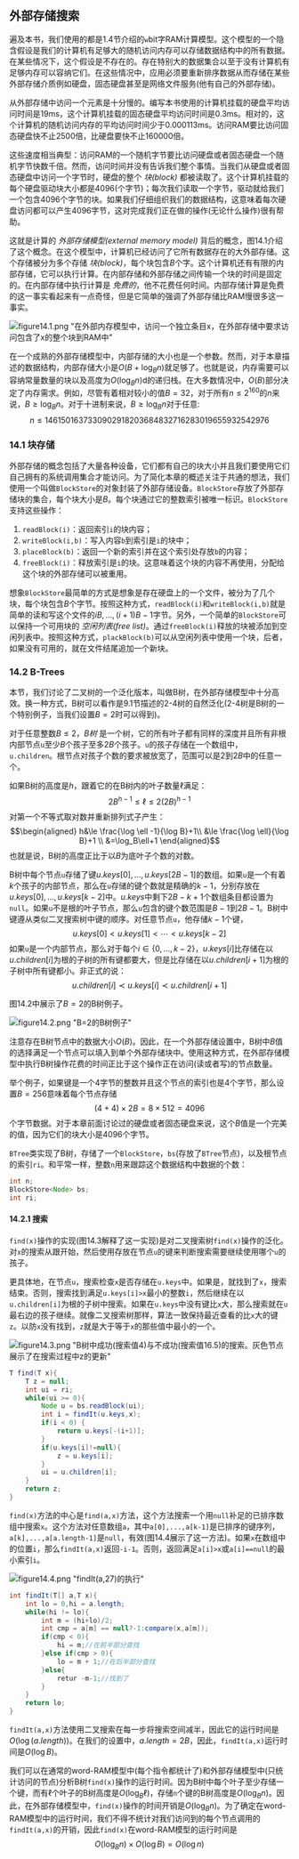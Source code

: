 ## 外部存储搜索
遍及本书，我们使用的都是1.4节介绍的`w`bit字RAM计算模型。这个模型的一个隐含假设是我们的计算机有足够大的随机访问内存可以存储数据结构中的所有数据。在某些情况下，这个假设是不存在的。存在特别大的数据集合以至于没有计算机有足够内存可以容纳它们。在这些情况中，应用必须要重新排序数据从而存储在某些外部存储介质例如硬盘，固态硬盘甚至是网络文件服务(他有自己的外部存储)。

从外部存储中访问一个元素是十分慢的。编写本书使用的计算机挂载的硬盘平均访问时间是19ms，这个计算机挂载的固态硬盘平均访问时间是0.3ms。相对的，这个计算机的随机访问内存的平均访问时间少于0.000113ms。访问RAM要比访问固态硬盘快不止2500倍，比硬盘要快不止160000倍。

这些速度相当典型：访问RAM的一个随机字节要比访问硬盘或者固态硬盘一个随机字节快数千倍。然而，访问时间并没有告诉我们整个事情。当我们从硬盘或者固态硬盘中访问一个字节时，硬盘的整个 _块(block)_ 都被读取了。这个计算机挂载的每个硬盘驱动块大小都是4096(个字节)；每次我们读取一个字节，驱动就给我们一个包含4096个字节的块。如果我们仔细组织我们的数据结构，这意味着每次硬盘访问都可以产生4096字节，这对完成我们正在做的操作(无论什么操作)很有帮助。

这就是计算的 _外部存储模型(external memory model)_ 背后的概念，图14.1介绍了这个概念。在这个模型中，计算机已经访问了它所有数据存在的大外部存储。这个存储被分为多个存储 _块(block)_，每个块包含$B$个字。这个计算机还有有限的内部存储，它可以执行计算。在内部存储和外部存储之间传输一个块的时间是固定的。在内部存储中执行计算是 _免费的_，他不花费任何时间。内部存储计算是免费的这一事实看起来有一点奇怪，但是它简单的强调了外部存储比RAM慢很多这一事实。

![figure14.1.png "在外部内存模型中，访问一个独立条目x，在外部存储中要求访问包含了x的整个块到RAM中"](figure14.1.png "在外部内存模型中，访问一个独立条目x，在外部存储中要求访问包含了x的整个块到RAM中")

在一个成熟的外部存储模型中，内部存储的大小也是一个参数。然而，对于本章描述的数据结构，内部存储大小是$O(B+\log_B n)$就足够了。也就是说，内存需要可以容纳常量数量的块以及高度为$O(\log_B n)$d的递归栈。在大多数情况中，$O(B)$部分决定了内存需求。例如，尽管有着相对较小的值$B=32$，对于所有$n\le 2^{160}$的$n$来说，$B\ge \log_B n$。对于十进制来说，$B\ge \log_B n$对于任意:
$$n\le 1461501637330902918203684832716283019655932542976$$

### 14.1 块存储
外部存储的概念包括了大量各种设备，它们都有自己的块大小并且我们要使用它们自己拥有的系统调用集合才能访问。为了简化本章的概述关注于共通的想法，我们使用一个叫做`BlockStore`的对象封装了外部存储设备。`BlockStore`存放了外部存储块的集合，每个块大小是$B$。每个块通过它的整数索引被唯一标识。`BlockStore`支持这些操作：
1. `readBlock(i)`：返回索引`i`的块内容；
2. `writeBlock(i,b)`：写入内容`b`到索引是`i`的块中；
3. `placeBlock(b)`：返回一个新的索引并在这个索引处存放`b`的内容；
4. `freeBlock(i)`：释放索引是`i`的块。这意味着这个块的内容不再使用，分配给这个块的外部存储可以被重用。

想象`BlockStore`最简单的方式是想象是存在硬盘上的一个文件，被分为了几个块，每个块包含$B$个字节。按照这种方式，`readBlock(i)`和`writeBlock(i,b)`就是简单的读和写这个文件的$iB,\ldots,(i+1)B-1$字节。另外，一个简单的`BlockStore`可以保持一个可用块的 _空闲列表(free list)_。通过`freeBlock(i)`释放的块被添加到空闲列表中。按照这种方式，`plackBlock(b)`可以从空闲列表中使用一个块，后者，如果没有可用的，就在文件结尾追加一个新块。

### 14.2 B-Trees
本节，我们讨论了二叉树的一个泛化版本，叫做B树，在外部存储模型中十分高效。换一种方式，B树可以看作是9.1节描述的2-4树的自然泛化(2-4树是B树的一个特别例子，当我们设置$B=2$时可以得到)。

对于任意整数$B\le 2$，_B树_ 是一个树，它的所有叶子都有同样的深度并且所有非根内部节点`u`至少$B$个孩子至多$2B$个孩子。`u`的孩子存储在一个数组中，`u.children`。根节点对孩子个数的要求被放宽了，范围可以是2到$2B$中的任意一个。

如果B树的高度是$h$，跟着它的在B树内的叶子数量$\ell$满足：
$$2B^{h-1}\le \ell \le 2(2B)^{h-1}$$
对第一个不等式取对数并重新排列式子产生：
$$\begin{aligned}
    h&\le \frac{\log \ell -1}{\log B}+1\\
    &\le \frac{\log \ell}{\log B}+1 \\
    &=\log_B\ell+1
\end{aligned}$$
也就是说，B树的高度正比于以$B$为底叶子个数的对数。

B树中每个节点`u`存储了键$u.keys[0],\ldots,u.keys[2B-1]$的数组。如果`u`是一个有着$k$个孩子的内部节点，那么在`u`存储的键个数就是精确的$k-1$，分别存放在$u.keys[0],\ldots,u.keys[k-2]$中。$u.keys$中剩下$2B-k+1$个数组条目都设置为`null`。如果`u`不是根的叶子节点，那么`u`包含的键个数范围是$B-1$到$2B-1$。B树中键遵从类似二叉搜索树中键的顺序。对任意节点`u`，他存储$k-1$个键，
$$u.keys[0]\lt u.keys[1]\lt \cdots \lt u.keys[k-2]$$
如果`u`是一个内部节点，那么对于每个$i\in\{0,\ldots,k-2\}$，$u.keys[i]$比存储在以$u.children[i]$为根的子树的所有键都要大，但是比存储在以$u.children[i+1]$为根的子树中所有键都小。非正式的说：
$$u.children[i]\prec u.keys[i] \prec u.children[i+1]$$

图14.2中展示了$B=2$的B树例子。

![figure14.2.png "B=2的B树例子"](figure14.2.png "B=2的B树例子")

注意存在B树节点中的数据大小$O(B)$。因此，在一个外部存储设置中，B树中$B$值的选择满足一个节点可以填入到单个外部存储块中。使用这种方式，在外部存储模型中执行B树操作花费的时间正比于这个操作正在访问(读或者写)的节点数量。

举个例子，如果键是一个4字节的整数并且这个节点的索引也是4个字节，那么设置$B=256$意味着每个节点存储
$$(4+4)\times 2B = 8\times 512 = 4096$$
个字节数据。对于本章前面讨论过的硬盘或者固态硬盘来说，这个$B$值是一个完美的值，因为它们的块大小是4096个字节。

`BTree`类实现了B树，存储了一个`BlockStore`，`bs`(存放了`BTree`节点)，以及根节点的索引`ri`。和平常一样，整数`n`用来跟踪这个数据结构中数据的个数：
```Java
int n;
BlockStore<Node> bs;
int ri;
```
#### 14.2.1 搜索
`find(x)`操作的实现(图14.3解释了这一实现)是对二叉搜索树`find(x)`操作的泛化。对`x`的搜索从跟开始，然后使用存放在节点`u`的键来判断搜索需要继续使用哪个`u`的孩子。

更具体地，在节点`u`，搜索检查`x`是否存储在`u.keys`中。如果是，就找到了`x`，搜索结束。否则，搜索找到满足`u.keys[i]>x`最小的整数`i`，然后继续在以`u.children[i]`为根的子树中搜索。如果在`u.keys`中没有键比`x`大，那么搜索就在`u`最右边的孩子继续。就像二叉搜索树那样，算法一致保持最近查看的比`x`大的键`z`。以防`x`没有找到，`z`就是大于等于`x`的那些值中最小的一个。

![figure14.3.png "B树中成功(搜索值4)与不成功(搜索值16.5)的搜索。灰色节点展示了在搜索过程中z的更新"](figure14.3.png "B树中成功(搜索值4)与不成功(搜索值16.5)的搜索。灰色节点展示了在搜索过程中z的更新")

```Java
T find(T x){
    T z = null;
    int ui = ri;
    while(ui >= 0){
        Node u = bs.readBlock(ui);
        int i = findIt(u.keys,x);
        if(i < 0) {
            return u.keys[-(i+1)];
        }
        if(u.keys[i]!=null){
            z = u.keys[i];
        }
        ui = u.children[i];
    }
    return z;
}
```
`find(x)`方法的中心是`find(a,x)`方法，这个方法搜索一个用`null`补足的已排序数组中搜索`x`。这个方法对任意数组`a`，其中`a[0],...,a[k-1]`是已排序的键序列，`a[k],...,a[a.length-1]`是`null`，有效(图14.4展示了这一方法)。如果`x`在数组中的位置`i`，那么`findIt(a,x)`返回`-i-1`。否则，返回满足`a[i]>x`或`a[i]==null`的最小索引`i`。

![figure14.4.png "findIt(a,27)的执行"](figure14.4.png "findIt(a,27)的执行")

```Java
int findIt(T[] a,T x){
    int lo = 0,hi = a.length;
    while(hi != lo){
        int m = (hi+lo)/2;
        int cmp = a[m] == null?-1:compare(x,a[m]);
        if(cmp < 0){
            hi = m;//在前半部分查找
        }else if(cmp > 0){
            lo = m + 1;//在后半部分查找
        }else{
            retur -m-1;//找到了
        }
    }
    return lo;
}
```
`findIt(a,x)`方法使用二叉搜索在每一步将搜索空间减半，因此它的运行时间是$O(\log(a.length))$。在我们的设置中，$a.length = 2B$，因此，`findIt(a,x)`运行时间是$O(\log B)$。

我们可以在通常的word-RAM模型中(每个指令都统计了)和外部存储模型中(只统计访问的节点)分析B树`find(x)`操作的运行时间。因为B树中每个叶子至少存储一个键，而有$\ell$个叶子的B树高度是$O(\log_B\ell)$，存储`n`个键的B树高度是$O(\log_B n)$。因此，在外部存储模型中，`find(x)`操作的时间开销是$O(\log_B n)$。为了确定在word-RAM模型中的运行时间，我们不得不统计对我们访问到的每个节点调用的`findIt(a,x)`的开销，因此`find(x)`在word-RAM模型的运行时间是
$$O(\log_B n)\times O(\log B) = O(\log n)$$


